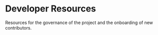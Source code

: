 # Developer Resources

Resources for the governance of the project
and the onboarding of new contributors.

```{tableofcontents}
```
